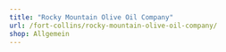 ```yaml
---
title: "Rocky Mountain Olive Oil Company"
url: /fort-collins/rocky-mountain-olive-oil-company/
shop: Allgemein
---
```

